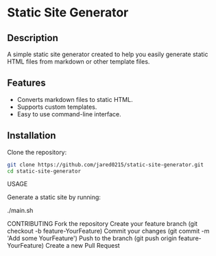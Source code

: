 # Static Site Generator

## Description

A simple static site generator created to help you easily generate static HTML files from markdown or other template files.

## Features

-   Converts markdown files to static HTML.
-   Supports custom templates.
-   Easy to use command-line interface.

## Installation

Clone the repository:

```sh
git clone https://github.com/jared0215/static-site-generator.git
cd static-site-generator
```

USAGE

Generate a static site by running:

./main.sh

CONTRIBUTING
Fork the repository
Create your feature branch (git checkout -b feature-YourFeature)
Commit your changes (git commit -m 'Add some YourFeature')
Push to the branch (git push origin feature-YourFeature)
Create a new Pull Request
